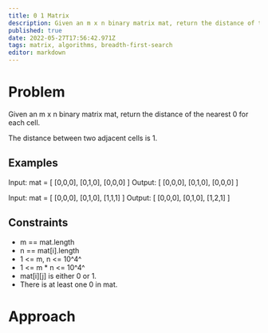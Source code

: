 ```yaml
---
title: 0 1 Matrix
description: Given an m x n binary matrix mat, return the distance of the nearest 0 for each cell.
published: true
date: 2022-05-27T17:56:42.971Z
tags: matrix, algorithms, breadth-first-search
editor: markdown
---
```


# Problem
Given an m x n binary matrix mat, return the distance of the nearest 0 for each cell.

The distance between two adjacent cells is 1.

## Examples
Input: mat = [
[0,0,0],
[0,1,0],
[0,0,0]
]
Output: [
[0,0,0],
[0,1,0],
[0,0,0]
]

Input: mat = [
[0,0,0],
[0,1,0],
[1,1,1]
]
Output: [
[0,0,0],
[0,1,0],
[1,2,1]
]
## Constraints
- m == mat.length
- n == mat[i].length
- 1 <= m, n <= 10^4^
- 1 <= m * n <= 10^4^
- mat[i][j] is either 0 or 1.
- There is at least one 0 in mat.

# Approach